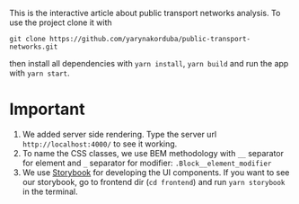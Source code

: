 This is the interactive article about public transport networks analysis. 
To use the project clone it with 
```
git clone https://github.com/yarynakorduba/public-transport-networks.git
```  
then install all dependencies with 
```yarn install```,  ```yarn build``` and run the app with ```yarn start```.

# Important

1. We added server side rendering. Type the server url `http://localhost:4000/` to see it working.</li>
2. To name the CSS classes, we use BEM methodology with `__` separator for element and `_` separator for modifier:
 `.Block__element_modifier`
3. We use [Storybook](https://storybook.js.org/) for developing the UI components. If you want to see our storybook, go to frontend dir (`cd frontend`) and run `yarn storybook` in the terminal.

